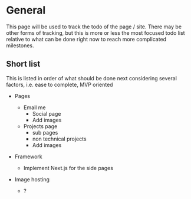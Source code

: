 # General
This page will be used to track the todo of the page / site. There may be other forms of tracking, but this is more or less the most focused todo list relative to what can be done right now to reach more complicated milestones.

## Short list
This is listed in order of what should be done next considering several factors, i.e. ease to complete, MVP oriented

- Pages
    - Email me
        - Social page
        - Add images
    - Projects page
        - sub pages
        - non technical projects
        - Add images

- Framework
    - Implement Next.js for the side pages

- Image hosting
    - ?
